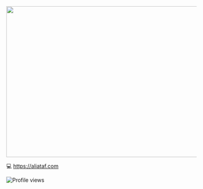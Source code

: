 <div align="center">
	<img src="https://raw.githubusercontent.com/aliataf/aliataf/master/header.svg" width="800" height="400">
	<br>
</div>

💻 https://aliataf.com

<p align="left">
  <img src="https://komarev.com/ghpvc/?username=aliataf" alt="Profile views" />
</p>
